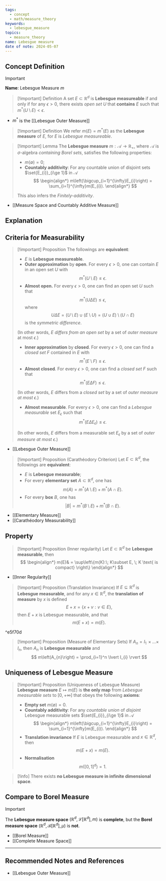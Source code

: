 ```yaml
---
tags:
  - concept
  - math/measure_theory
keywords:
  - lebesgue_measure
topics:
  - measure_theory
name: Lebesgue measure
date of note: 2024-05-07
---
```


## Concept Definition

>[!important]
>**Name**:  Lebesgue Measure $m$


>[!important] Definition
>A set $E\subset \mathbb{R}^{d}$ is **Lebesgue measureable** if and only if for any $\epsilon>0$, there exists *open set* $U$ that **contains** $E$ such that  $m^{*}(U \setminus  E)< \epsilon$. 

- $m^{*}$ is the [[Lebesgue Outer Measure]]

>[!important] Definition
>We refer $m(E)= m^{*}(E)$ as the **Lebesgue measure** of $E$, for $E$ is *Lebesgue measureable*. 


>[!important] Lemma
>The **Lebesgue measure**  $m: \mathscr{A} \rightarrow \mathbb{R}_{+}$, where $\mathscr{A}$ is $\sigma$-algebra *containing* *Borel sets*,  satisfies the following properties:
> 
>- $m(\emptyset) = 0$;
>- **Countably additivity**:  For any countable union of disjoint sets $\set{E_{i}}_{i\ge 1}$ in $\mathscr{A}$ 
>$$
> \begin{align*}
>  m\left(\bigcup_{i=1}^{\infty}E_{i}\right) =  \sum_{i=1}^{\infty}m(E_{i}).
> \end{align*}
>$$  
>
>This also infers the *Finitely-additivity*.

- [[Measure Space and Countably Additive Measure]]

## Explanation


## Criteria for Measurability

>[!important] Proposition
>The followings are **equivalent**:
>
>- $E$ is **Lebesgue measureable**.
>- **Outer approximation** by **open**. For every $\epsilon>0$, one can contain $E$ in an open set $U$ with $$m^{*}(U \setminus  E)\le \epsilon.$$
>- **Almost open.** For every $\epsilon>0$, one can find an open set $U$ such that  $$m^{*}(U\Delta E)\le \epsilon,$$ where $$U\Delta E = (U  \setminus  E)\cup (E  \setminus  U) = (U\cup E) \setminus  (U\cap E)$$ is the *symmetric difference*. 
>  
>  (In other words, $E$ *differs from an open set* by a set of *outer measure* at most $\epsilon$.)
>- **Inner approximation** by **closed**. For every $\epsilon>0$, one can find a *closed set* $F$ contained in $E$ with $$m^{*}(E  \setminus  F)\le \epsilon .$$
>- **Almost closed**. For every $\epsilon>0$, one can find a *closed set* $F$ such that $$m^{*}(E\Delta F)\le \epsilon.$$ 
>  
>  (In other words, $E$ differs from a *closed set* by a set of *outer measure* *at most* $\epsilon$.)
>- **Almost measurable**. For every $\epsilon>0$, one can find a *Lebesgue measurable* set $E_{\epsilon}$ such that $$m^{*}(E\Delta E_{\epsilon})\le \epsilon.$$ 
>  
>  (In other words, $E$ differs from a measurable set $E_{\epsilon}$ by a set of *outer measure at most* $\epsilon$.)

- [[Lebesgue Outer Measure]]


>[!important] Proposition (Carathéodory Criterion)
>Let $E\subset \mathbb{R}^{d}$, the followings are **equivalent**:
>
>- $E$ is **Lebesgue measurable**;
>- For every **elementary set** $A\subset \mathbb{R}^{d}$, one has $$m(A) = m^{*}(A \setminus  E) + m^{*}(A\cap E).$$
>- For every **box** $B$, one has $$|B| = m^{*}(B \setminus   E) + m^{*}(B\cap E).$$
>

- [[Elementary Measure]]
- [[Carathéodory Measurability]]

## Property

>[!important] Proposition (Inner regularity)
> Let $E \subset \mathbb{R}^d$ be **Lebesgue measurable**, then
>$$ 
> \begin{align*}
> m(E)& = \sup\left\{m(K):\; K\subset E, \; K \text{ is compact} \right\}
> \end{align*}
>$$ 

- [[Inner Regularity]]

>[!important] Proposition (Translation Invariance)
>If $E \subseteq \mathbb{R}^d$ is **Lebesgue measurable**, and for any $x \in \mathbb{R}^d$, the **translation of measure** by $x$ is defined 
>$$
>E + x = \{ x + v: v\in E \},
>$$
>then $E + x$ is Lebesgue measurable, and that $$m(E + x) = m(E).$$

^e5f70d


>[!important] Proposition (Measure of Elementary Sets)
>If $A_{n} = I_{1} \,{\times}\ldots{\times}\,I_{n}$, then $A_{n}$ is **Lebesgue measurable** and
>  $$
>  m\left(A_{n}\right) = \prod_{i=1}^n \lvert I_{i} \rvert 
> $$


## Uniqueness of Lebesgue Measure


>[!important] Proposition (Uniqueness of Lebesgue Measure)
>**Lebesgue measure** $E \mapsto m(E)$ is **the only map** from *Lebesgue measurable sets* to $[0, +\infty]$ that obeys the following **axioms**:
>
>- **Empty set**  $m(\emptyset) = 0$.
>- **Countably additivity**:  For any *countable union* of *disjoint* Lebesgue measurable sets $\set{E_{i}}_{i\ge 1}$ in $\mathscr{A}$ 
>$$ 
> \begin{align*}
>  m\left(\bigcup_{i=1}^{\infty}E_{i}\right) =  \sum_{i=1}^{\infty}m(E_{i}).
> \end{align*}
>$$ 
>- **Translation invariance** If $E$ is Lebesgue measurable and $x \in \mathbb{R}^d$, then $$m(E + x) = m(E).$$
>- **Normalisation**  $$m([0, 1]^d) = 1.$$
>

>[!info]
>There exists **no Lebesgue measure in infinite dimensional space**.



## Compare to Borel Measure


>[!important]
>The **Lebesgue measure space** $(\mathbb{R}^d, \mathcal{L}[\mathbb{R}^d], m)$ is **complete**, but the **Borel measure space** $(\mathbb{R}^d, \mathcal{B}[\mathbb{R}^d], \mu)$ is **not**.

- [[Borel Measure]]
- [[Complete Measure Space]]



-----------
##  Recommended Notes and References

- [[Lebesgue Outer Measure]]